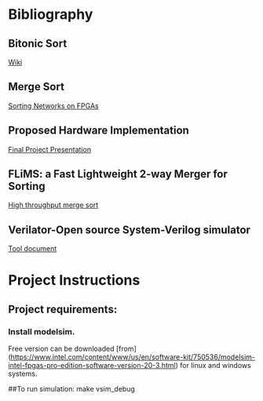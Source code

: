# Bibliography

## Bitonic Sort

[Wiki](https://en.wikipedia.org/wiki/Bitonic_sorter)

## Merge Sort
[Sorting Networks on FPGAs](http://dbis.cs.tu-dortmund.de/cms/en/publications/2012/sorting-networks/sorting-networks.pdf)

## Proposed Hardware Implementation
[Final Project Presentation](https://github.com/gaurav311086/CPE593-HAMS/blob/23ca78420031f9301bb1f6ba5d25d0e6d03cc85a/final_project/doc/Hardware_accelerated_sorting.pdf)

## FLiMS: a Fast Lightweight 2-way Merger for Sorting
[High throughput merge sort](https://arxiv.org/pdf/2112.05607.pdf)

## Verilator-Open source System-Verilog simulator
[Tool document](https://github.com/gaurav311086/CPE593-HAMS/blob/3b483f4bd13a7e4366937b20d93a53489652908b/final_project/doc/tools/verilator_doc.pdf)

# Project Instructions 
## Project requirements: 
### Install modelsim. 
Free version can be downloaded [from] (https://www.intel.com/content/www/us/en/software-kit/750536/modelsim-intel-fpgas-pro-edition-software-version-20-3.html) for linux and windows systems.

##To run simulation:
make vsim_debug
